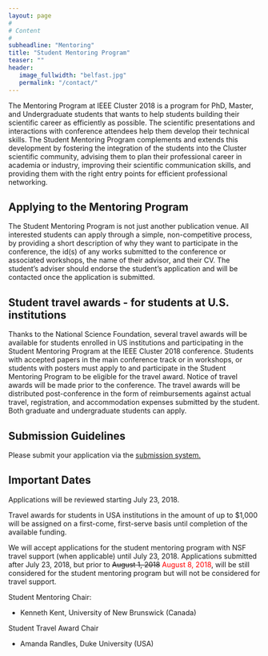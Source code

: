 ```yaml
---
layout: page
#
# Content
#
subheadline: "Mentoring"
title: "Student Mentoring Program"
teaser: ""
header:
   image_fullwidth: "belfast.jpg"
   permalink: "/contact/"
---
```


The Mentoring Program at IEEE Cluster 2018 is a program for PhD, Master, and
Undergraduate students that wants to help students building their scientific
career as efficiently as possible. The scientific presentations and
interactions with conference attendees help them develop their technical
skills. The Student Mentoring Program complements and extends this development
by fostering the integration of the students into the Cluster scientific
community, advising them to plan their professional career in academia or
industry, improving their scientific communication skills, and providing them
with the right entry points for efficient professional networking.

## Applying to the Mentoring Program
The Student Mentoring Program is
not just another publication venue. All interested students can apply through a
simple, non-competitive process, by providing a short description of why they
want to participate in the conference, the id(s) of any works submitted to the
conference or associated workshops, the name of their advisor, and their CV.
The student’s adviser should endorse the student’s application and will be
contacted once the application is submitted.

## Student travel awards - for students at U.S. institutions
Thanks to the National Science Foundation, several travel awards will be
available for students enrolled in US institutions and participating in the
Student Mentoring Program at the IEEE Cluster 2018 conference. Students with
accepted papers in the main conference track or in workshops, or students with
posters must apply to and participate in the Student Mentoring Program to be
eligible for the travel award. Notice of travel awards will be made prior to
the conference. The travel awards will be distributed post-conference in the
form of reimbursements against actual travel, registration, and accommodation
expenses submitted by the student. Both graduate and undergraduate students can
apply.

## Submission Guidelines
Please submit your application via the [submission system.](https://ssl.linklings.net/conferences/ieeecluster/?page=Submit&id=StudentApplication&site=ieeecluster2018)

## Important Dates 
Applications will be reviewed starting July 23, 2018.

Travel awards for students in USA institutions in the amount of up to $1,000
will be assigned on a first-come, first-serve basis until completion of the
available funding.

We will accept applications for the student mentoring program with NSF travel
support (when applicable) until July 23, 2018.  Applications submitted after
July 23, 2018, but prior to ~~August 1, 2018~~ <span style="color:red">August 8, 2018</span>, will be still considered for the
student mentoring program but will not be considered for travel support.


Student Mentoring Chair:

 - Kenneth Kent, University of New Brunswick (Canada)

Student Travel Award Chair

 - Amanda Randles, Duke University (USA)
